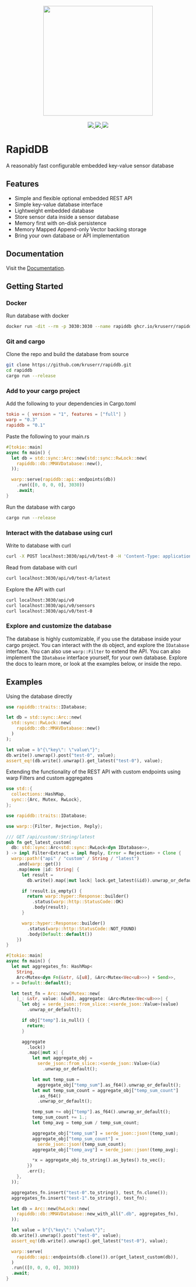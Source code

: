 <p align="center">
  <a href="https://github.com/kruserr/rapiddb" target="_blank">
    <img width="300" src="https://user-images.githubusercontent.com/46799551/207298227-51584f5b-ee75-45e0-88f2-24d98079bdeb.svg">
  </a>
  <br>
  <br>
  <a href="https://github.com/kruserr/rapiddb/releases" target="_blank">
    <img src="https://img.shields.io/github/v/release/kruserr/rapiddb?sort=semver&logo=GitHub&logoColor=white">
  </a>
  <a href="https://crates.io/crates/rapiddb" target="_blank">
    <img src="https://img.shields.io/crates/v/rapiddb?logo=Rust&logoColor=white"/> 
  </a>
  <!-- <a href="https://hub.docker.com/r/kruserr/rapiddb" target="_blank">
    <img src="https://img.shields.io/docker/v/kruserr/rapiddb?sort=semver&logo=docker&logoColor=white"/> 
  </a> -->
  <a href="https://codecov.io/gh/kruserr/rapiddb" target="_blank"> 
    <img src="https://img.shields.io/codecov/c/gh/kruserr/rapiddb?logo=Codecov&logoColor=white"/> 
  </a>
</p>

# RapidDB
A reasonably fast configurable embedded key-value sensor database

## Features
- Simple and flexible optional embedded REST API
- Simple key-value database interface
- Lightweight embedded database
- Store sensor data inside a sensor database
- Memory first with on-disk persistence
- Memory Mapped Append-only Vector backing storage
- Bring your own database or API implementation

## Documentation
Visit the [Documentation](https://docs.rs/rapiddb).

## Getting Started
### Docker
Run database with docker
```bash
docker run -dit --rm -p 3030:3030 --name rapiddb ghcr.io/kruserr/rapiddb/rapiddb
```

### Git and cargo
Clone the repo and build the database from source
```bash
git clone https://github.com/kruserr/rapiddb.git
cd rapiddb
cargo run --release
```

### Add to your cargo project
Add the following to your dependencies in Cargo.toml
```toml
tokio = { version = "1", features = ["full"] }
warp = "0.3"
rapiddb = "0.1"
```

Paste the following to your main.rs
```rust
#[tokio::main]
async fn main() {
  let db = std::sync::Arc::new(std::sync::RwLock::new(
    rapiddb::db::MMAVDatabase::new(),
  ));

  warp::serve(rapiddb::api::endpoints(db))
    .run(([0, 0, 0, 0], 3030))
    .await;
}
```

Run the database with cargo
```bash
cargo run --release
```

### Interact with the database using curl
Write to database with curl
```bash
curl -X POST localhost:3030/api/v0/test-0 -H 'Content-Type: application/json' -d '{"temp":4.00}'
```

Read from database with curl
```bash
curl localhost:3030/api/v0/test-0/latest
```

Explore the API with curl
```bash
curl localhost:3030/api/v0
curl localhost:3030/api/v0/sensors
curl localhost:3030/api/v0/test-0
```

### Explore and customize the database
The database is highly customizable, if you use the database inside your cargo project. You can interact with the `db` object, and explore the `IDatabase` interface. You can also use `warp::Filter` to extend the API. You can also implement the `IDatabase` interface yourself, for your own database.
Explore the docs to learn more, or look at the examples below, or inside the repo.

## Examples
Using the database directly
```rust
use rapiddb::traits::IDatabase;

let db = std::sync::Arc::new(
  std::sync::RwLock::new(
    rapiddb::db::MMAVDatabase::new()
  )
);

let value = b"{\"key\": \"value\"}";
db.write().unwrap().post("test-0", value);
assert_eq!(db.write().unwrap().get_latest("test-0"), value);
```

Extending the functionality of the REST API with custom endpoints using warp Filters and custom aggregates
```rust
use std::{
  collections::HashMap,
  sync::{Arc, Mutex, RwLock},
};

use rapiddb::traits::IDatabase;

use warp::{Filter, Rejection, Reply};

/// GET /api/custom/:String/latest
pub fn get_latest_custom(
  db: std::sync::Arc<std::sync::RwLock<dyn IDatabase>>,
) -> impl Filter<Extract = impl Reply, Error = Rejection> + Clone {
  warp::path!("api" / "custom" / String / "latest")
    .and(warp::get())
    .map(move |id: String| {
      let result =
        db.write().map(|mut lock| lock.get_latest(&id)).unwrap_or_default();

      if !result.is_empty() {
        return warp::hyper::Response::builder()
          .status(warp::http::StatusCode::OK)
          .body(result);
      }

      warp::hyper::Response::builder()
        .status(warp::http::StatusCode::NOT_FOUND)
        .body(Default::default())
    })
}

#[tokio::main]
async fn main() {
  let mut aggregates_fn: HashMap<
    String,
    Arc<Mutex<dyn Fn(&str, &[u8], &Arc<Mutex<Vec<u8>>>) + Send>>,
  > = Default::default();

  let test_fn = Arc::new(Mutex::new(
    |_: &str, value: &[u8], aggregate: &Arc<Mutex<Vec<u8>>>| {
      let obj = serde_json::from_slice::<serde_json::Value>(value)
        .unwrap_or_default();

      if obj["temp"].is_null() {
        return;
      }

      aggregate
        .lock()
        .map(|mut x| {
          let mut aggregate_obj =
            serde_json::from_slice::<serde_json::Value>(&x)
              .unwrap_or_default();

          let mut temp_sum =
            aggregate_obj["temp_sum"].as_f64().unwrap_or_default();
          let mut temp_sum_count = aggregate_obj["temp_sum_count"]
            .as_f64()
            .unwrap_or_default();

          temp_sum += obj["temp"].as_f64().unwrap_or_default();
          temp_sum_count += 1.;
          let temp_avg = temp_sum / temp_sum_count;

          aggregate_obj["temp_sum"] = serde_json::json!(temp_sum);
          aggregate_obj["temp_sum_count"] =
            serde_json::json!(temp_sum_count);
          aggregate_obj["temp_avg"] = serde_json::json!(temp_avg);

          *x = aggregate_obj.to_string().as_bytes().to_vec();
        })
        .err();
    },
  ));

  aggregates_fn.insert("test-0".to_string(), test_fn.clone());
  aggregates_fn.insert("test-1".to_string(), test_fn);

  let db = Arc::new(RwLock::new(
    rapiddb::db::MMAVDatabase::new_with_all(".db", aggregates_fn),
  ));

  let value = b"{\"key\": \"value\"}";
  db.write().unwrap().post("test-0", value);
  assert_eq!(db.write().unwrap().get_latest("test-0"), value);

  warp::serve(
    rapiddb::api::endpoints(db.clone()).or(get_latest_custom(db)),
  )
  .run(([0, 0, 0, 0], 3030))
  .await;
}
```
